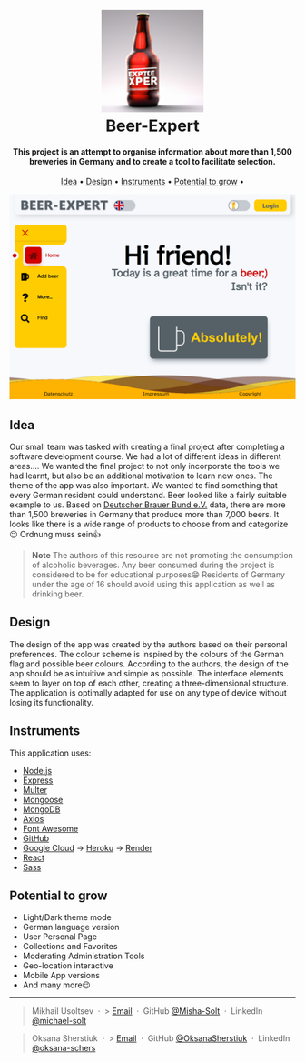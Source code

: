 <h1 align="center">
  <br>
  <a href="https://beer-expert.de"><img src="./client/build/android-chrome-192x192.png" alt="Logo" width="180"></a>
  <br>
  Beer-Expert
  <br>
</h1>

<h4 align="center">This project is an attempt to organise information about more than 1,500 breweries in Germany and to create a tool to facilitate selection.</h4>

<p align="center">
  <a href="#idea">Idea</a> •
  <a href="#design">Design</a> •
  <a href="#instruments">Instruments</a> •
  <a href="#potential-to-grow">Potential to grow</a> •
</p>

![screenshot](./uploads/Screenshot.png)

## Idea

Our small team was tasked with creating a final project after completing a software development course. We had a lot of different ideas in different areas.... We wanted the final project to not only incorporate the tools we had learnt, but also be an additional motivation to learn new ones.
The theme of the app was also important. We wanted to find something that every German resident could understand. Beer looked like a fairly suitable example to us.
Based on [Deutscher Brauer Bund e.V.](https://brauer-bund.de/) data, there are more than 1,500 breweries in Germany that produce more than 7,000 beers. It looks like there is a wide range of products to choose from and categorize😉
Ordnung muss sein👍

> **Note**
> The authors of this resource are not promoting the consumption of alcoholic beverages. Any beer consumed during the project is considered to be for educational purposes😁 Residents of Germany under the age of 16 should avoid using this application as well as drinking beer.

## Design

The design of the app was created by the authors based on their personal preferences. The colour scheme is inspired by the colours of the German flag and possible beer colours. According to the authors, the design of the app should be as intuitive and simple as possible. The interface elements seem to layer on top of each other, creating a three-dimensional structure. The application is optimally adapted for use on any type of device without losing its functionality.

## Instruments

This application uses:

-   [Node.js](https://nodejs.org/)
-   [Express](https://expressjs.com/)
-   [Multer](https://github.com/expressjs/multer)
-   [Mongoose](https://mongoosejs.com/)
-   [MongoDB](https://www.mongodb.com/)
-   [Axios](https://axios-http.com/)
-   [Font Awesome](https://fontawesome.com/)
-   [GitHub](https://github.com/)
-   [Google Cloud](https://cloud.google.com/) -> [Heroku](https://www.heroku.com/) -> [Render](render.com)
-   [React](https://react.dev/)
-   [Sass](https://sass-lang.com/)

## Potential to grow

-   Light/Dark theme mode
-   German language version
-   User Personal Page
-   Collections and Favorites
-   Moderating Administration Tools
-   Geo-location interactive
-   Mobile App versions
-   And many more😉

---

> Mikhail Usoltsev &nbsp;&middot;&nbsp; > [Email](mailto:mikhail.us@gmail.com) &nbsp;&middot;&nbsp;
> GitHub [@Misha-Solt](https://github.com/Misha-Solt) &nbsp;&middot;&nbsp;
> LinkedIn [@michael-solt](https://www.linkedin.com/in/michael-solt/)

> Oksana Sherstiuk &nbsp;&middot;&nbsp; > [Email](mailto:oksana.schers@gmail.com) &nbsp;&middot;&nbsp;
> GitHub [@OksanaSherstiuk](https://github.com/OksanaSherstiuk) &nbsp;&middot;&nbsp;
> LinkedIn [@oksana-schers](https://www.linkedin.com/in/oksana-schers/)
